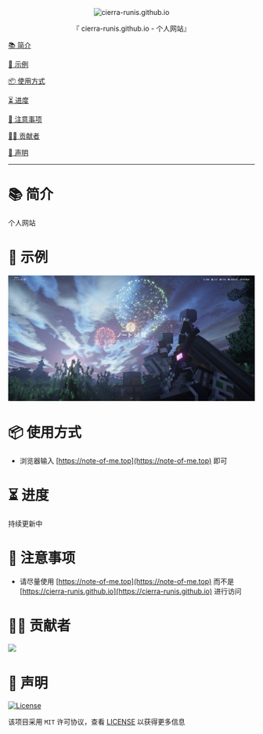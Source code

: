 <div align="center">
  <img width="96" alt="cierra-runis.github.io" src="https://raw.githubusercontent.com/Cierra-Runis/cierra-runis.github.io/master/repository_icon/icon.svg">
  <p>『 cierra-runis.github.io - 个人网站』</p>
</div>

[📚 简介](#-简介)

[📸 示例](#-示例)

[📦 使用方式](#-使用方式)

[⏳ 进度](#-进度)

[📌 注意事项](#-注意事项)

[🧑‍💻 贡献者](#-贡献者)

[🔦 声明](#-声明)

---

# 📚 简介

个人网站

# 📸 示例

![screenshots_1](https://raw.githubusercontent.com/Cierra-Runis/cierra-runis.github.io-source/master/img/screenshots_1.png)

# 📦 使用方式

- 浏览器输入 [https://note-of-me.top](https://note-of-me.top) 即可

# ⏳ 进度

持续更新中

# 📌 注意事项

- 请尽量使用 [https://note-of-me.top](https://note-of-me.top) 而不是 [https://cierra-runis.github.io](https://cierra-runis.github.io) 进行访问

# 🧑‍💻 贡献者

<a href="https://github.com/Cierra-Runis/cierra-runis.github.io/graphs/contributors">
  <img src="https://contrib.rocks/image?repo=Cierra-Runis/cierra-runis.github.io" />
</a>

# 🔦 声明

[![License](https://img.shields.io/github/license/Cierra-Runis/cierra-runis.github.io)](https://github.com/Cierra-Runis/cierra-runis.github.io/blob/master/LICENSE)

该项目采用 `MIT` 许可协议，查看 [LICENSE](https://github.com/Cierra-Runis/cierra-runis.github.io/blob/master/LICENSE) 以获得更多信息
